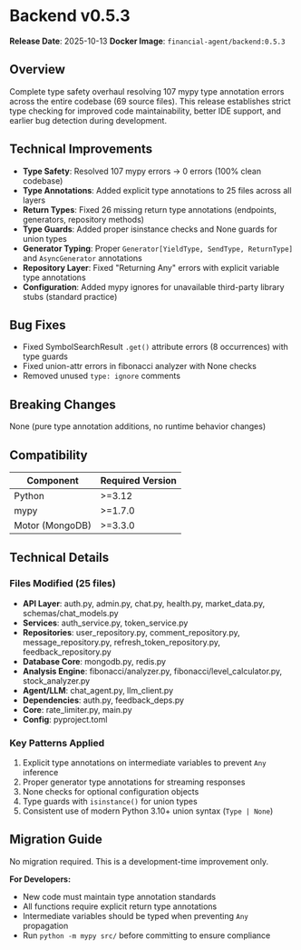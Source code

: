 # Backend v0.5.3

**Release Date**: 2025-10-13
**Docker Image**: `financial-agent/backend:0.5.3`

## Overview

Complete type safety overhaul resolving 107 mypy type annotation errors across the entire codebase (69 source files). This release establishes strict type checking for improved code maintainability, better IDE support, and earlier bug detection during development.

## Technical Improvements

- **Type Safety**: Resolved 107 mypy errors → 0 errors (100% clean codebase)
- **Type Annotations**: Added explicit type annotations to 25 files across all layers
- **Return Types**: Fixed 26 missing return type annotations (endpoints, generators, repository methods)
- **Type Guards**: Added proper isinstance checks and None guards for union types
- **Generator Typing**: Proper `Generator[YieldType, SendType, ReturnType]` and `AsyncGenerator` annotations
- **Repository Layer**: Fixed "Returning Any" errors with explicit variable type annotations
- **Configuration**: Added mypy ignores for unavailable third-party library stubs (standard practice)

## Bug Fixes

- Fixed SymbolSearchResult `.get()` attribute errors (8 occurrences) with type guards
- Fixed union-attr errors in fibonacci analyzer with None checks
- Removed unused `type: ignore` comments

## Breaking Changes

None (pure type annotation additions, no runtime behavior changes)

## Compatibility

| Component | Required Version |
|-----------|-----------------|
| Python | >=3.12 |
| mypy | >=1.7.0 |
| Motor (MongoDB) | >=3.3.0 |

## Technical Details

### Files Modified (25 files)
- **API Layer**: auth.py, admin.py, chat.py, health.py, market_data.py, schemas/chat_models.py
- **Services**: auth_service.py, token_service.py
- **Repositories**: user_repository.py, comment_repository.py, message_repository.py, refresh_token_repository.py, feedback_repository.py
- **Database Core**: mongodb.py, redis.py
- **Analysis Engine**: fibonacci/analyzer.py, fibonacci/level_calculator.py, stock_analyzer.py
- **Agent/LLM**: chat_agent.py, llm_client.py
- **Dependencies**: auth.py, feedback_deps.py
- **Core**: rate_limiter.py, main.py
- **Config**: pyproject.toml

### Key Patterns Applied
1. Explicit type annotations on intermediate variables to prevent `Any` inference
2. Proper generator type annotations for streaming responses
3. None checks for optional configuration objects
4. Type guards with `isinstance()` for union types
5. Consistent use of modern Python 3.10+ union syntax (`Type | None`)

## Migration Guide

No migration required. This is a development-time improvement only.

**For Developers:**
- New code must maintain type annotation standards
- All functions require explicit return type annotations
- Intermediate variables should be typed when preventing `Any` propagation
- Run `python -m mypy src/` before committing to ensure compliance
